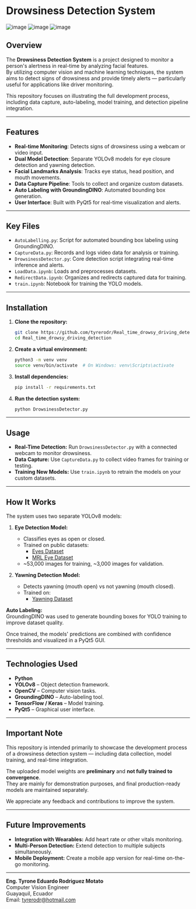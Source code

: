 # Drowsiness Detection System

![image](https://github.com/user-attachments/assets/81ab2ce9-94ed-479b-bb76-d289c99800fc)
![image](https://github.com/user-attachments/assets/0615e219-f623-47ff-9448-946a9c273500)
![image](https://github.com/user-attachments/assets/b25705ed-d976-45a3-a080-fe1e12f220fd)

## Overview

The **Drowsiness Detection System** is a project designed to monitor a person's alertness in real-time by analyzing facial features.  
By utilizing computer vision and machine learning techniques, the system aims to detect signs of drowsiness and provide timely alerts — particularly useful for applications like driver monitoring.

This repository focuses on illustrating the full development process, including data capture, auto-labeling, model training, and detection pipeline integration.

---

## Features

- **Real-time Monitoring**: Detects signs of drowsiness using a webcam or video input.
- **Dual Model Detection**: Separate YOLOv8 models for eye closure detection and yawning detection.
- **Facial Landmarks Analysis**: Tracks eye status, head position, and mouth movements.
- **Data Capture Pipeline**: Tools to collect and organize custom datasets.
- **Auto Labeling with GroundingDINO**: Automated bounding box generation.
- **User Interface**: Built with PyQt5 for real-time visualization and alerts.

---

## Key Files

- `AutoLabelling.py`: Script for automated bounding box labeling using GroundingDINO.
- `CaptureData.py`: Records and logs video data for analysis or training.
- `DrowsinessDetector.py`: Core detection script integrating real-time inference and alerts.
- `LoadData.ipynb`: Loads and preprocesses datasets.
- `RedirectData.ipynb`: Organizes and redirects captured data for training.
- `train.ipynb`: Notebook for training the YOLO models.

---

## Installation

1. **Clone the repository:**
    ```bash
    git clone https://github.com/tyrerodr/Real_time_drowsy_driving_detection.git
    cd Real_time_drowsy_driving_detection
    ```

2. **Create a virtual environment:**
    ```bash
    python3 -m venv venv
    source venv/bin/activate  # On Windows: venv\Scripts\activate
    ```

3. **Install dependencies:**
    ```bash
    pip install -r requirements.txt
    ```

4. **Run the detection system:**
    ```bash
    python DrowsinessDetector.py
    ```

---

## Usage

- **Real-Time Detection:** Run `DrowsinessDetector.py` with a connected webcam to monitor drowsiness.
- **Data Capture:** Use `CaptureData.py` to collect video frames for training or testing.
- **Training New Models:** Use `train.ipynb` to retrain the models on your custom datasets.

---

## How It Works

The system uses two separate YOLOv8 models:

1. **Eye Detection Model:**
   - Classifies eyes as open or closed.
   - Trained on public datasets:
     - [Eyes Dataset](https://www.kaggle.com/datasets/charunisa/eyes-dataset/code)
     - [MRL Eye Dataset](https://www.kaggle.com/datasets/tauilabdelilah/mrl-eye-dataset)
   - ~53,000 images for training, ~3,000 images for validation.

2. **Yawning Detection Model:**
   - Detects yawning (mouth open) vs not yawning (mouth closed).
   - Trained on:
     - [Yawning Dataset](https://www.kaggle.com/datasets/deepankarvarma/yawning-dataset-classification?select=yawn)

**Auto Labeling:**  
GroundingDINO was used to generate bounding boxes for YOLO training to improve dataset quality.

Once trained, the models' predictions are combined with confidence thresholds and visualized in a PyQt5 GUI.

---

## Technologies Used

- **Python**
- **YOLOv8** – Object detection framework.
- **OpenCV** – Computer vision tasks.
- **GroundingDINO** – Auto-labeling tool.
- **TensorFlow / Keras** – Model training.
- **PyQt5** – Graphical user interface.

---

## Important Note

This repository is intended primarily to showcase the development process of a drowsiness detection system — including data collection, model training, and real-time integration.

The uploaded model weights are **preliminary** and **not fully trained to convergence**.  
They are mainly for demonstration purposes, and final production-ready models are maintained separately.

We appreciate any feedback and contributions to improve the system.

---

## Future Improvements

- **Integration with Wearables:** Add heart rate or other vitals monitoring.
- **Multi-Person Detection:** Extend detection to multiple subjects simultaneously.
- **Mobile Deployment:** Create a mobile app version for real-time on-the-go monitoring.

---

**Eng. Tyrone Eduardo Rodriguez Motato**  
Computer Vision Engineer  
Guayaquil, Ecuador  
Email: tyrerodr@hotmail.com

